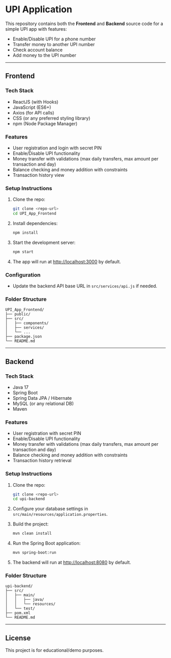 # UPI Application

This repository contains both the **Frontend** and **Backend** source code for a simple UPI app with features:
- Enable/Disable UPI for a phone number
- Transfer money to another UPI number
- Check account balance
- Add money to the UPI number

---

## Frontend

### Tech Stack
- ReactJS (with Hooks)
- JavaScript (ES6+)
- Axios (for API calls)
- CSS (or any preferred styling library)
- npm (Node Package Manager)

### Features
- User registration and login with secret PIN
- Enable/Disable UPI functionality
- Money transfer with validations (max daily transfers, max amount per transaction and day)
- Balance checking and money addition with constraints
- Transaction history view

### Setup Instructions

1. Clone the repo:
   ```bash
   git clone <repo-url>
   cd UPI_App_Frontend
   ```

2. Install dependencies:
   ```bash
   npm install
   ```

3. Start the development server:
   ```bash
   npm start
   ```

4. The app will run at [http://localhost:3000](http://localhost:3000) by default.

### Configuration

- Update the backend API base URL in `src/services/api.js` if needed.

### Folder Structure

```
UPI_App_Frontend/
├── public/
├── src/
│   ├── components/
│   ├── services/
│   └── ...
├── package.json
└── README.md
```

---

## Backend

### Tech Stack
- Java 17
- Spring Boot
- Spring Data JPA / Hibernate
- MySQL (or any relational DB)
- Maven

### Features
- User registration with secret PIN
- Enable/Disable UPI functionality
- Money transfer with validations (max daily transfers, max amount per transaction and day)
- Balance checking and money addition with constraints
- Transaction history retrieval

### Setup Instructions

1. Clone the repo:
   ```bash
   git clone <repo-url>
   cd upi-backend
   ```

2. Configure your database settings in `src/main/resources/application.properties`.

3. Build the project:
   ```bash
   mvn clean install
   ```

4. Run the Spring Boot application:
   ```bash
   mvn spring-boot:run
   ```

5. The backend will run at [http://localhost:8080](http://localhost:8080) by default.

### Folder Structure

```
upi-backend/
├── src/
│   ├── main/
│   │   ├── java/
│   │   └── resources/
│   └── test/
├── pom.xml
└── README.md
```

---

## License

This project is for educational/demo purposes.
